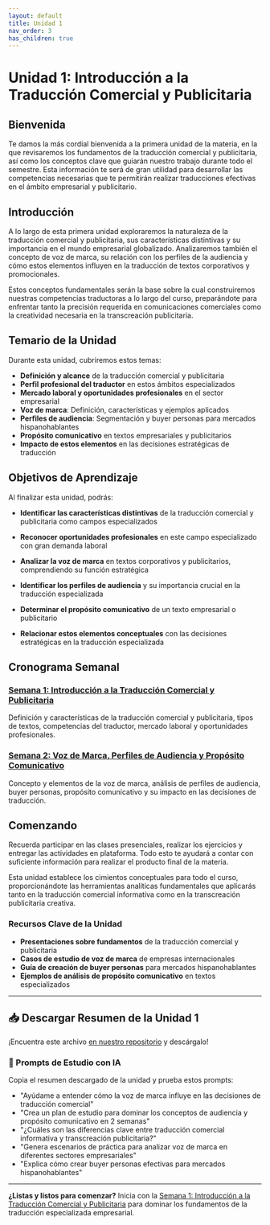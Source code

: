 ```yaml
---
layout: default
title: Unidad 1
nav_order: 3
has_children: true
---
```


# Unidad 1: Introducción a la Traducción Comercial y Publicitaria

## Bienvenida

Te damos la más cordial bienvenida a la primera unidad de la materia, en la que revisaremos los fundamentos de la traducción comercial y publicitaria, así como los conceptos clave que guiarán nuestro trabajo durante todo el semestre. Esta información te será de gran utilidad para desarrollar las competencias necesarias que te permitirán realizar traducciones efectivas en el ámbito empresarial y publicitario.

## Introducción

A lo largo de esta primera unidad exploraremos la naturaleza de la traducción comercial y publicitaria, sus características distintivas y su importancia en el mundo empresarial globalizado. Analizaremos también el concepto de voz de marca, su relación con los perfiles de la audiencia y cómo estos elementos influyen en la traducción de textos corporativos y promocionales.

Estos conceptos fundamentales serán la base sobre la cual construiremos nuestras competencias traductoras a lo largo del curso, preparándote para enfrentar tanto la precisión requerida en comunicaciones comerciales como la creatividad necesaria en la transcreación publicitaria.

## Temario de la Unidad

Durante esta unidad, cubriremos estos temas:

- **Definición y alcance** de la traducción comercial y publicitaria
- **Perfil profesional del traductor** en estos ámbitos especializados
- **Mercado laboral y oportunidades profesionales** en el sector empresarial
- **Voz de marca**: Definición, características y ejemplos aplicados
- **Perfiles de audiencia**: Segmentación y buyer personas para mercados hispanohablantes
- **Propósito comunicativo** en textos empresariales y publicitarios
- **Impacto de estos elementos** en las decisiones estratégicas de traducción

## Objetivos de Aprendizaje

Al finalizar esta unidad, podrás:

- **Identificar las características distintivas** de la traducción comercial y publicitaria como campos especializados

- **Reconocer oportunidades profesionales** en este campo especializado con gran demanda laboral

- **Analizar la voz de marca** en textos corporativos y publicitarios, comprendiendo su función estratégica

- **Identificar los perfiles de audiencia** y su importancia crucial en la traducción especializada

- **Determinar el propósito comunicativo** de un texto empresarial o publicitario

- **Relacionar estos elementos conceptuales** con las decisiones estratégicas en la traducción especializada

## Cronograma Semanal

### [Semana 1: Introducción a la Traducción Comercial y Publicitaria](semana1/semana1-resumen.md)
Definición y características de la traducción comercial y publicitaria, tipos de textos, competencias del traductor, mercado laboral y oportunidades profesionales.

### [Semana 2: Voz de Marca, Perfiles de Audiencia y Propósito Comunicativo](semana2/semana2-resumen.md)  
Concepto y elementos de la voz de marca, análisis de perfiles de audiencia, buyer personas, propósito comunicativo y su impacto en las decisiones de traducción.

## Comenzando

Recuerda participar en las clases presenciales, realizar los ejercicios y entregar las actividades en plataforma. Todo esto te ayudará a contar con suficiente información para realizar el producto final de la materia.

Esta unidad establece los cimientos conceptuales para todo el curso, proporcionándote las herramientas analíticas fundamentales que aplicarás tanto en la traducción comercial informativa como en la transcreación publicitaria creativa.

### Recursos Clave de la Unidad
- **Presentaciones sobre fundamentos** de la traducción comercial y publicitaria
- **Casos de estudio de voz de marca** de empresas internacionales
- **Guía de creación de buyer personas** para mercados hispanohablantes
- **Ejemplos de análisis de propósito comunicativo** en textos especializados

---

## 📥 Descargar Resumen de la Unidad 1
¡Encuentra este archivo [en nuestro repositorio](https://github.com/alainamb/uic_tr14-trad-comercial/blob/main/unidad1/unidad1-resumen.md) y descárgalo!

### 🤖 Prompts de Estudio con IA
Copia el resumen descargado de la unidad y prueba estos prompts:
- "Ayúdame a entender cómo la voz de marca influye en las decisiones de traducción comercial"
- "Crea un plan de estudio para dominar los conceptos de audiencia y propósito comunicativo en 2 semanas"  
- "¿Cuáles son las diferencias clave entre traducción comercial informativa y transcreación publicitaria?"
- "Genera escenarios de práctica para analizar voz de marca en diferentes sectores empresariales"
- "Explica cómo crear buyer personas efectivas para mercados hispanohablantes"

---

**¿Listas y listos para comenzar?** Inicia con la [Semana 1: Introducción a la Traducción Comercial y Publicitaria](semana1/semana1-resumen.md) para dominar los fundamentos de la traducción especializada empresarial.
